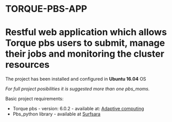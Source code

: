 # TORQUE-PBS-APP
<h1>Restful web application which allows Torque pbs users to submit, manage their jobs and monitoring the cluster resources</h1>

<p>The project has been installed and configured in <b>Ubuntu 16.04</b> OS</p>

<i>For full project posibilities it is suggested more than one pbs_moms.</i>

Basic project requirements:
<ul>
  <li>Torque pbs - version: 6.0.2 - available at: <a href="https://www.adaptivecomputing.com">Adaptive computing</a></li>
  <li>Pbs_python library - available at <a href="https://oss.trac.surfsara.nl/pbs_python/">Surfsara</a></li>
</ul>
